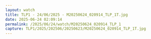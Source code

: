 ```yaml
---
layout: watch
title: TLP1 - 24/06/2025 - M20250624_020914_TLP_1T.jpg
date: 2025-06-24 02:09:14
permalink: /2025/06/24/watch/M20250624_020914_TLP_1
capture: TLP1/2025/202506/20250623/M20250624_020914_TLP_1T.jpg
---
```

